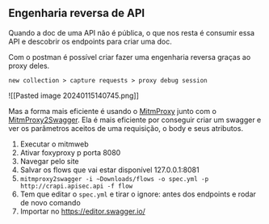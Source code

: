 
## Engenharia reversa de API

Quando a doc de uma API não é pública, o que nos resta é consumir essa API e descobrir os endpoints para criar uma doc.

Com o postman é possível criar fazer uma engenharia reversa graças ao proxy deles.

```
new collection > capture requests > proxy debug session
```

![[Pasted image 20240115140745.png]]

Mas a forma mais eficiente é usando o [MitmProxy](https://mitmproxy.org/) junto com o [MitmProxy2Swagger](https://pypi.org/project/mitmproxy2swagger/). Ela é mais eficiente por conseguir criar um swagger e ver os parâmetros aceitos de uma requisição, o body e seus atributos.

1. Executar o mitmweb
2. Ativar foxyproxy p porta 8080
3. Navegar pelo site
4. Salvar os flows que vai estar disponível 127.0.0.1:8081
5. `mitmproxy2swagger -i ~Downloads/flows -o spec.yml -p http://crapi.apisec.api -f flow`
6. Tem que editar o `spec.yml` e tirar o ignore: antes dos endpoints e rodar de novo comando
7. Importar no https://editor.swagger.io/


